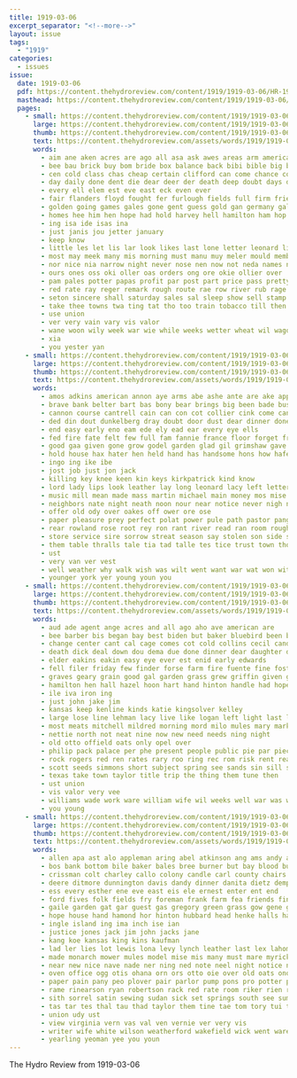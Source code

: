```yaml
---
title: 1919-03-06
excerpt_separator: "<!--more-->"
layout: issue
tags:
  - "1919"
categories:
  - issues
issue:
  date: 1919-03-06
  pdf: https://content.thehydroreview.com/content/1919/1919-03-06/HR-1919-03-06.pdf
  masthead: https://content.thehydroreview.com/content/1919/1919-03-06/masthead/HR-1919-03-06.jpg
  pages:
    - small: https://content.thehydroreview.com/content/1919/1919-03-06/small/HR-1919-03-06-01.jpg
      large: https://content.thehydroreview.com/content/1919/1919-03-06/large/HR-1919-03-06-01.jpg
      thumb: https://content.thehydroreview.com/content/1919/1919-03-06/thumbnails/HR-1919-03-06-01.jpg
      text: https://content.thehydroreview.com/assets/words/1919/1919-03-06/HR-1919-03-06-01.txt
      words:
        - aim ane aken acres are ago all asa ask awes areas arm american ake and acre able america
        - bee bau brick buy bom bride box balance back bibi bible big better been business bass bland boys buter brother bring broad bot bernie bengal bunch butter best but baby
        - cen cold class chas cheap certain clifford can come chance court cant car coon church choo christ cord cone cha canton cross christian
        - day daily done dent die dear deer der death deep doubt days ding during
        - every ell elem est eve east eck even ever
        - fair flanders floyd fought fer furlough fields full firm fried freemen fast from furnish faith free france first freedom friends field fiers fall for farmer fallin ford flo farm fran
        - golden going games gales gone gent guess gold gan germany gal good genel glad
        - homes hee him hen hope had hold harvey hell hamilton ham hop home her half hand hath hour hunting hirn hoof horse hun hare hydro how has
        - ing isa ide isas ina
        - just janis jou jetter january
        - keep know
        - little les let lis lar look likes last lone letter leonard life
        - most may meek many mis morning must manu muy meler mould members march moselle more maker matter milek mans much mol million mile market
        - nor nice nia narrow night never nose nen now not neda names nol
        - ours ones oss oki oller oas orders ong ore okie ollier over
        - pam pales potter papas profit par post part price pass pretty powers ponds pine past pop plan place palm per pla pay pledge pipe power
        - red rate ray reger remark rough route rae row river rub rage rew rule rene
        - seton sincere shall saturday sales sal sleep show sell stamp school sons she soth sour summer share stock son south sat set savi sedan sermon seay seen supply saving stand see sun soca sunday stamps still side spring short soon steep shold stuff seal
        - take thee towns twa ting tat tho too train tobacco till then the tee taken them test try thale tol ten totter tas tates toh thern tell times thing than tew tam
        - use union
        - ver very vain vary vis valor
        - wane woon wily week war wie while weeks wetter wheat wil wagon win wind wale white wells wanis west won will wait work wish winter with world worth well was
        - xia
        - you yester yan
    - small: https://content.thehydroreview.com/content/1919/1919-03-06/small/HR-1919-03-06-02.jpg
      large: https://content.thehydroreview.com/content/1919/1919-03-06/large/HR-1919-03-06-02.jpg
      thumb: https://content.thehydroreview.com/content/1919/1919-03-06/thumbnails/HR-1919-03-06-02.jpg
      text: https://content.thehydroreview.com/assets/words/1919/1919-03-06/HR-1919-03-06-02.txt
      words:
        - amos adkins american annon aye arms abe ashe ante are ake apple arm all anda army and awe ange aud
        - brave bank belter bart bas bony bear brings big been bade business books bead best baptist bore boots bunch barn boys boss battles begun buy blow born bros ber bones boy bia bring bet began bell but barrow bay back bis
        - cannon course cantrell cain can con cot collier cink come candle close clear cold caller coo church cheer coning cama came compass cat casey city creek
        - ded din dout dunkelberg dray doubt door dust dear dinner done days day during doo dave down dim death
        - end easy early eno eam ede ely ead ear every eye ells
        - fed fire fate felt few full fam fannie france floor forget friends fear first face for fon foot frock fan found from fine favor
        - good gaa given gone grow godel garden glad gil grimshaw gave ghost
        - hold house hax hater hen held hand has handsome hons how hafer hens henry hor her han heading hack home hail hed half hacket had hands him harry hasty hydro heard head hea hansen hair hie hour heed
        - ingo ing ike ibe
        - jost job just jon jack
        - killing key knee keen kin keys kirkpatrick kind know
        - lord lady lips look leather lay long leonard lacy left letter large let learned layser later low learn laughing life light line little lock lender
        - music mill mean made mass martin michael main money mos mise miss moose mark many much man mon morning march meal mun mer mitchell matt melon moment must most more
        - neighbors nate night neath noon nour near notice never nigh ner not narrow new now
        - offer old ody over oakes off ower ore ose
        - paper pleasure prey perfect polat power pule path pastor pang plank pas part pine prosper pees poh promise pet people peay
        - rear rowland rose root rey ron rant river read ran room rough ruth rom red rabbit rang
        - store service sire sorrow streat season say stolen son side selling swift soon strength struck sally sake surprise shall sell sage stallion sith such smith stick sheriff street secret spoon serene sully strong selly sens sights stove stores seo shove silas stern saturday school sani sen sor said sat suy she slow supper shook step sunday saw shadow smile spare sea see sale sum set
        - them table thralls tale tia tad talle tes tice trust town thon tary teele taken than thal the tae toward ted thou tow tome tha telling trimmings take tone thane timo talkington tah thet tho then
        - ust
        - very van ver vest
        - well weather why walk wish was wilt went want war wat won with white wills welt week wall will word water wait wile way wright wan while work
        - younger york yer young youn you
    - small: https://content.thehydroreview.com/content/1919/1919-03-06/small/HR-1919-03-06-03.jpg
      large: https://content.thehydroreview.com/content/1919/1919-03-06/large/HR-1919-03-06-03.jpg
      thumb: https://content.thehydroreview.com/content/1919/1919-03-06/thumbnails/HR-1919-03-06-03.jpg
      text: https://content.thehydroreview.com/assets/words/1919/1919-03-06/HR-1919-03-06-03.txt
      words:
        - aud ade agent ange acres and all ago aho ave american are
        - bee barber bis began bay best biden but baker bluebird been business both burgess bonds blakes bank baptist brother books bulk bulls burns baby back buy barley
        - change center cant cal cage comes cot cold collins cecil candies can cousin coffee cuba centers company cannon clyde camp cottage correa cash county ching chai carver cross city caller cake come cream curtis church corn
        - death dick deal down dou dema due done dinner dear daughter divis during dorothy
        - elder eakins eakin easy eye ever est enid early edwards
        - fell filer friday few finder forse farm fire fuente fine fost fort forth folk for fand from
        - graves geary grain good gal garden grass grew griffin given gave greeson garber guthrie
        - hamilton hen hall hazel hoon hart hand hinton handle had hopewell hey hust horse has home her heh hydro hail
        - ile iva iron ing
        - just john jake jim
        - kansas keep kenline kinds katie kingsolver kelley
        - large lose line lehman lacy live like logan left light last london ley ludy lump
        - most meats mitchell mildred morning mord milo mules mary market many mest mourning march mise mar mare monday man miss mus mal murray money matter
        - nettie north not neat nine now new need needs ning night
        - old otto offield oats only opel over
        - philip pack palace per phe present people public pie par piece pay paris pure pees parra pankratz
        - rock rogers red ren rates rary roo ring rec rom risk rent real reed roy
        - scott seeds simmons short subject spring see sands sin sill special sell save sister sam sum sun son sons sales shirley shiver souvenir saving sal stock sor shi seed soon sills settle small show store sale sudan spencer smith sunday saw saturday school
        - texas take town taylor title trip the thing them tune then
        - ust union
        - vis valor very vee
        - williams wade work ware william wife wil weeks well war was want week weatherford welfare worth while will went wes winter with
        - you young
    - small: https://content.thehydroreview.com/content/1919/1919-03-06/small/HR-1919-03-06-04.jpg
      large: https://content.thehydroreview.com/content/1919/1919-03-06/large/HR-1919-03-06-04.jpg
      thumb: https://content.thehydroreview.com/content/1919/1919-03-06/thumbnails/HR-1919-03-06-04.jpg
      text: https://content.thehydroreview.com/assets/words/1919/1919-03-06/HR-1919-03-06-04.txt
      words:
        - allen apa ast alo appleman aring abel atkinson ang ams andy alling ando agent arden ain all american albert annie adams alen are and aves
        - bos bank bottom bile baker bales bree burner but bay blood buff buggie bing bok bunch black blacksmith bis bie bill buggy breed business banks been bral bor brass big buckmaster brother butte bade best bishop
        - crissman colt charley callo colony candle carl county chairs cash clerk call caddo chas cat city churn cure corn cane court car come cedar change christina collier cattle child cold cannon cole clara col che cee clyde
        - deere ditmore dunnington davis dandy dinner danita dietz dempster dav dollar dales done das does dat ded day der due
        - ess every esther ene eve east eis ele ernest enter ent end
        - ford fives folk fields fry foreman frank farm fea friends fine for fails friday fost florence fore from foot filley fred fee ferguson fash
        - gaile garden gat gar guest gas gregory green grass gow gene gilmore gross good gray gibbs glenn gur garner gordon
        - hope house hand hamond hor hinton hubbard head henke halls harness horse hughes hukill hol her hong high hudgens hold has heads hen hatfield hone harrow had harmony heed hamilton hydro homel hee hom henry hes home hight
        - ingle island ing ima inch ise ian
        - justice jones jack jim john jacks jane
        - kang koe kansas king kins kaufman
        - lad ler lies lot lewis lona levy lynch leather last lex lahoma like lawn lime leto lawter lead lone ley less lane lillie lamp lis lunch
        - made monarch mower mules model mise mis many must mare myrick mattress mill march medes mule monday millet meeks may mar members mati miss mission miller mona ming minister much man miles morning mee morgan mea mailer
        - near new nice nave nade ner ning ned note neel night notice nin nase noon north nay not
        - oven office ogg otis ohana orn ors otto oie over old oats ono ones oliver
        - paper pain pany peo plover pair parlor pump pons pro potter pounds price pane peer pitzer pils place per pest pepe perfect poles par part pari pine pure people pun present public pie
        - rame rinearson ryan robertson rack red rate room riker rien rhode row rec russ reed recker range rank rusty rolla rav rock res ree reek reynolds reno real rane ray
        - sith sorrel satin sewing sudan sick set springs south see summa short suite smooth sermon sey shelton seems sund store sell sister sents sells she show seed son sun swing spain samuel stuff shape spring saturday sugar shure star scott standard shawna suter siel such sons sac school steer shelling sein send straw sunday said stove steffer severe single six sid state seme supper sale sum sheller
        - tas tar tes thal tau thad taylor them tine tae tom tory tui toh the talkington thralls tee take triplett talk thurs tho tap trom tast theo tea tua taken thomas table tison tad tosti
        - union udy ust
        - view virginia vern vas val ven vernie ver very vis
        - writer wife white wilson weatherford wakefield wick went ware work window williams west weather wind wes weight weeks will willis wit wiater while week with was world
        - yearling yeoman yee you youn
---
```


The Hydro Review from 1919-03-06

<!--more-->

